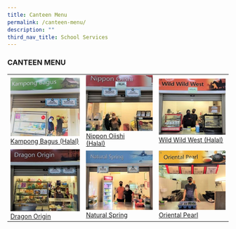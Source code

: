 ```yaml
---
title: Canteen Menu
permalink: /canteen-menu/
description: ""
third_nav_title: School Services
---
```

### CANTEEN MENU



| | | |
| --- | --- | --- |
| [![](/images/kampong-bagus.jpg) <br> Kampong Bagus (Halal)](/kampong-bagus/) | [![](/images/nippon-oiishi.jpg) <br> Nippon Oiishi<br>(Halal)](/nippon-oiishi/) | [![](/images/wild-wild-west.jpg)<br> Wild Wild West (Halal)](/wild-wild-west/) |
| [![](/images/dragon-origin.jpg)<br> Dragon Origin](/Dragon-origin/) | [![](/images/natural-spring-.jpg)<br> Natural Spring](/natural-spring/) | [![](/images/oriental-pearl.jpg)<br> Oriental Pearl](/oriental-pearl/) |